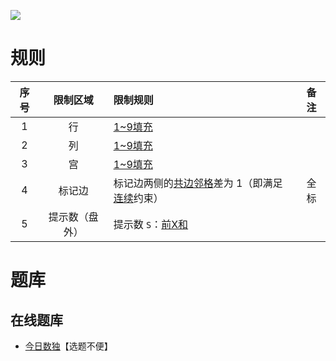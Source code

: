 ![](https://cn.sudoku.today/pic/02/xsumallconsecutive/25497_72687.png)

# 规则

| 序号  |  限制区域   | 限制规则                        |   备注   |
|:---:|:-------:|:----------------------------|:------:|
|  1  |    行    | [1~9填充]                    |        |
|  2  |    列    | [1~9填充]                    |        |
|  3  |    宫    | [1~9填充]                    |        |
|  4  |   标记边   | 标记边两侧的[共边邻格]差为 1（即满足[连续]约束） |   全标   |
|  5  | 提示数（盘外） | 提示数 `S`：[前X和]               | &nbsp; | 

# 题库

## 在线题库

- [今日数独]【选题不便】

[1~9填充]: ../../../rules.md#1to9填充

[共边邻格]: ../../../rules.md#共边邻格

[连续]: ../../../rules.md#连续

[前X和]: ../../../rules.md#前X和

[今日数独]: https://cn.sudoku.today/g-hybrid-sudoku-x-sums-consecutive-2/

